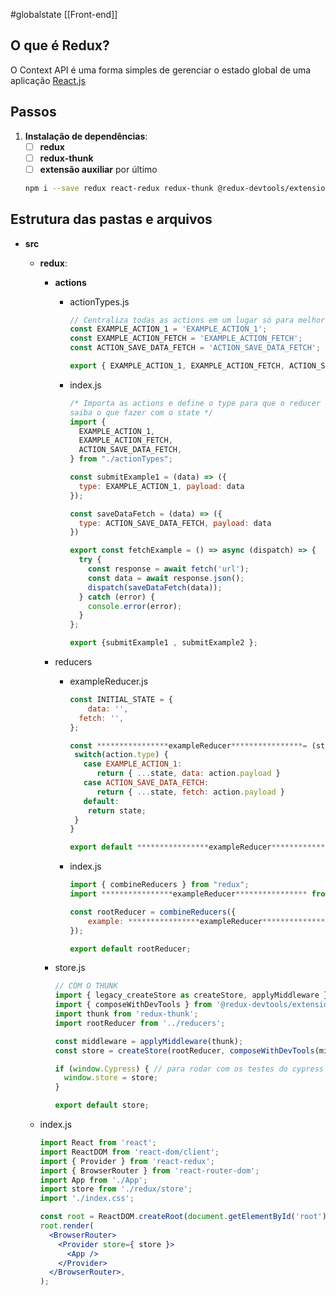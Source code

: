 #globalstate 
[[Front-end]]
## O que é Redux?
O Context API é uma forma simples de gerenciar o estado global de uma aplicação [React.js](app://obsidian.md/React.js)
## Passos
1. **Instalação de dependências**:
	- [ ]  **redux**
	- [ ]  **redux-thunk**
	- [ ]  **extensão auxiliar** por último
	```bash
	npm i --save redux react-redux redux-thunk @redux-devtools/extension
	```
## Estrutura das pastas e arquivos
-  **src**
    - **redux**:
        - **actions**
            -  actionTypes.js
                
                ```jsx
                // Centraliza todas as actions em um lugar só para melhor organização
                const EXAMPLE_ACTION_1 = 'EXAMPLE_ACTION_1';
                const EXAMPLE_ACTION_FETCH = 'EXAMPLE_ACTION_FETCH';
                const ACTION_SAVE_DATA_FETCH = 'ACTION_SAVE_DATA_FETCH';
                
                export { EXAMPLE_ACTION_1, EXAMPLE_ACTION_FETCH, ACTION_SAVE_DATA_FETCH };
                ```
                
            - index.js
                
                ```jsx
                /* Importa as actions e define o type para que o reducer
                saiba o que fazer com o state */
                import {
                  EXAMPLE_ACTION_1,
                  EXAMPLE_ACTION_FETCH,
                  ACTION_SAVE_DATA_FETCH,
                } from "./actionTypes";
                
                const submitExample1 = (data) => ({
                  type: EXAMPLE_ACTION_1, payload: data
                });
                
                const saveDataFetch = (data) => ({
                  type: ACTION_SAVE_DATA_FETCH, payload: data
                })
                
                export const fetchExample = () => async (dispatch) => {
                  try {
                    const response = await fetch('url');
                    const data = await response.json();
                    dispatch(saveDataFetch(data));
                  } catch (error) {
                    console.error(error);
                  }
                };
                
                export {submitExample1 , submitExample2 };
                ```
                
        - reducers
            - exampleReducer.js
                
                ```jsx
                const INITIAL_STATE = {
                	data: '',
                  fetch: '',
                };
                
                const ****************exampleReducer****************= (state = INITIAL_STATE, action) => {
                 switch(action.type) {
                   case EXAMPLE_ACTION_1:
                	  return { ...state, data: action.payload }
                   case ACTION_SAVE_DATA_FETCH:
                	  return { ...state, fetch: action.payload }
                   default:
                    return state;
                 }
                }
                
                export default ****************exampleReducer****************;
                ```
                
            - index.js
                
                ```jsx
                import { combineReducers } from "redux";
                import ****************exampleReducer**************** from "./****************exampleReducer****************";
                
                const rootReducer = combineReducers({
                    example: ****************exampleReducer****************
                });
                
                export default rootReducer;
                ```
                
        - store.js
            
            ```jsx
            // COM O THUNK
            import { legacy_createStore as createStore, applyMiddleware } from 'redux';
            import { composeWithDevTools } from '@redux-devtools/extension';
            import thunk from 'redux-thunk';
            import rootReducer from '../reducers';
            
            const middleware = applyMiddleware(thunk);
            const store = createStore(rootReducer, composeWithDevTools(middleware));
            
            if (window.Cypress) { // para rodar com os testes do cypress
              window.store = store;
            }
            
            export default store;
            ```
            
    - index.js
        
        ```jsx
        import React from 'react';
        import ReactDOM from 'react-dom/client';
        import { Provider } from 'react-redux';
        import { BrowserRouter } from 'react-router-dom';
        import App from './App';
        import store from './redux/store';
        import './index.css';
        
        const root = ReactDOM.createRoot(document.getElementById('root'));
        root.render(
          <BrowserRouter>
            <Provider store={ store }>
              <App />
            </Provider>
          </BrowserRouter>,
        );
        ```
        
